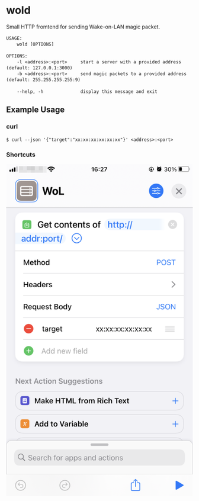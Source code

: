 # wold

Small HTTP fromtend for sending Wake-on-LAN magic packet.

    USAGE:
        wold [OPTIONS]
    
    OPTIONS:
        -l <address>:<port>     start a server with a provided address (default: 127.0.0.1:3000)
        -b <address>:<port>     send magic packets to a provided address (default: 255.255.255.255:9)
    
        --help, -h              display this message and exit

## Example Usage

### curl

    $ curl --json '{"target":"xx:xx:xx:xx:xx:xx"}' <address>:<port>

### Shortcuts

![](img/shortcuts.png)
